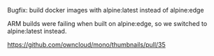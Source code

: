 Bugfix: build docker images with alpine:latest instead of alpine:edge

ARM builds were failing when built on alpine:edge, so we switched to alpine:latest instead.

https://github.com/owncloud/mono/thumbnails/pull/35
